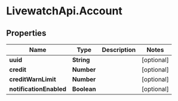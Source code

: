 # LivewatchApi.Account

## Properties

Name | Type | Description | Notes
------------ | ------------- | ------------- | -------------
**uuid** | **String** |  | [optional] 
**credit** | **Number** |  | [optional] 
**creditWarnLimit** | **Number** |  | [optional] 
**notificationEnabled** | **Boolean** |  | [optional] 


